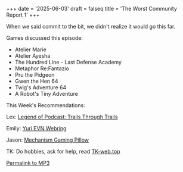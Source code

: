 +++
date = '2025-06-03'
draft = falseq
title = 'The Worst Community Report 1'
+++

When we said commit to the bit, we didn't realize it would go this far.

Games discussed this episode:

* Atelier Marie
* Atelier Ayesha
* The Hundred Line - Last Defense Academy
* Metaphor Re:Fantazio
* Pru the Pidgeon
* Gwen the Hen 64
* Twig's Adventure 64
* A Robot's Tiny Adventure

This Week's Recommendations:

Lex: [⁠Legend of Podcast: Trails Through Trails⁠](https://trailspod.transistor.fm/)

Emily: [⁠Yuri EVN Webring⁠](https://yurievnring.neocities.org/)

Jason: [⁠Mechanism Gaming Pillow⁠](https://getmechanism.com/products/gaming-pillow)

TK: Do hobbies, ask for help, read [⁠TK-web.top](https://tk-web.top)

[Permalink to MP3](/2025-06-04-communityreport.mp3)
